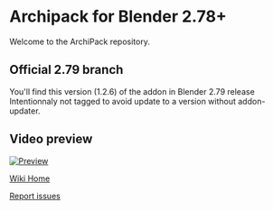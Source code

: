 # Archipack for Blender 2.78+

Welcome to the ArchiPack repository.

## Official 2.79 branch
You'll find this version (1.2.6) of the addon in Blender 2.79 release
Intentionnaly not tagged to avoid update to a version without addon-updater.

## Video preview
[![Preview](https://img.youtube.com/vi/OdXweTrZ6VY/0.jpg)](https://www.youtube.com/watch?v=OdXweTrZ6VY)


[Wiki Home](https://github.com/s-leger/archipack/wiki)   
 

[Report issues](https://github.com/s-leger/archipack/issues)  
